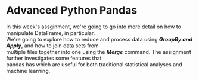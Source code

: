 # Advanced Python Pandas

In this week's assginment, we're going to go into more detail on how to manipulate DataFrame, in particular. \
We're going to explore how to reduce and process data using ***GroupBy and Apply***, and how to join data sets from \
multiple files together into one using the ***Merge*** command. The assignment further investigates some features that \
pandas has which are useful for both traditional statistical analyses and machine learning.
